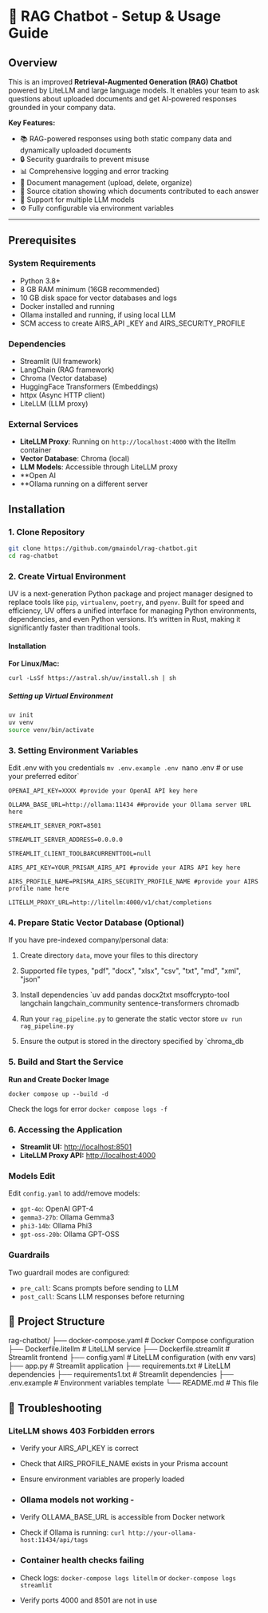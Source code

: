 
# 🤖 RAG Chatbot - Setup & Usage Guide

## Overview

This is an improved **Retrieval-Augmented Generation (RAG) Chatbot** powered by LiteLLM and large language models. It enables your team to ask questions about uploaded documents and get AI-powered responses grounded in your company data.

**Key Features:**

- 📚 RAG-powered responses using both static company data and dynamically uploaded documents
- 🔒 Security guardrails to prevent misuse
- 📊 Comprehensive logging and error tracking
- 📄 Document management (upload, delete, organize)
- 🎯 Source citation showing which documents contributed to each answer
- 🤖 Support for multiple LLM models
- ⚙️ Fully configurable via environment variables

---

## Prerequisites

### System Requirements

- Python 3.8+
- 8 GB RAM minimum (16GB recommended)
- 10 GB disk space for vector databases and logs
- Docker installed and running
- Ollama installed and running, if using local LLM
- SCM access to create AIRS_API _KEY and AIRS_SECURITY_PROFILE

### Dependencies

- Streamlit (UI framework)
- LangChain (RAG framework)
- Chroma (Vector database)
- HuggingFace Transformers (Embeddings)
- httpx (Async HTTP client)
- LiteLLM (LLM proxy)

### External Services

- **LiteLLM Proxy**: Running on `http://localhost:4000` with the litellm container
- **Vector Database**: Chroma (local)
- **LLM Models**: Accessible through LiteLLM proxy
- **Open AI
- **Ollama running on a different server

## Installation

### 1. Clone Repository


```bash
git clone https://github.com/gmaindol/rag-chatbot.git
cd rag-chatbot
```


### 2. Create Virtual Environment

UV is a next-generation Python package and project manager designed to replace tools like `pip`, `virtualenv`, `poetry`, and `pyenv`. Built for speed and efficiency, UV offers a unified interface for managing Python environments, dependencies, and even Python versions. It’s written in Rust, making it significantly faster than traditional tools.
#### Installation
**For Linux/Mac:**

`curl -LsSf https://astral.sh/uv/install.sh | sh`

##### Setting up Virtual Environment

```bash
uv init
uv venv
source venv/bin/activate
```

### 3. Setting Environment Variables
Edit .env with you credentials
`mv .env.example .env
`nano .env # or use your preferred editor`

```
OPENAI_API_KEY=XXXX #provide your OpenAI API key here

OLLAMA_BASE_URL=http://ollama:11434 ##provide your Ollama server URL here

STREAMLIT_SERVER_PORT=8501

STREAMLIT_SERVER_ADDRESS=0.0.0.0

STREAMLIT_CLIENT_TOOLBARCURRENTTOOL=null

AIRS_API_KEY=YOUR_PRISAM_AIRS_API #provide your AIRS API key here

AIRS_PROFILE_NAME=PRISMA_AIRS_SECURITY_PROFILE_NAME #provide your AIRS profile name here

LITELLM_PROXY_URL=http://litellm:4000/v1/chat/completions
```

 
### 4. Prepare Static Vector Database (Optional)

If you have pre-indexed company/personal data:

1. Create directory `data`, move your files to this directory
2. Supported file types, "pdf", "docx", "xlsx", "csv", "txt", "md", "xml", "json"
3. Install dependencies
 `uv add pandas docx2txt msoffcrypto-tool langchain langchain_community sentence-transformers chromadb 
4. Run your `rag_pipeline.py` to generate the static vector store
	`uv run rag_pipeline.py`

5. Ensure the output is stored in the directory specified by `chroma_db

### 5. Build and Start the Service
**Run and Create Docker Image**

`docker compose up --build -d`

Check the logs for error
`docker compose logs -f`


### 6. Accessing the Application

- **Streamlit UI:** [http://localhost:8501](http://localhost:8501)
- **LiteLLM Proxy API:** [http://localhost:4000](http://localhost:4000)

### Models Edit 
Edit `config.yaml` to add/remove models:
- `gpt-4o`: OpenAI GPT-4
- `gemma3-27b`: Ollama Gemma3 
- `phi3-14b`: Ollama Phi3 
- `gpt-oss-20b`: Ollama GPT-OSS

### Guardrails 

Two guardrail modes are configured: 
- `pre_call`: Scans prompts before sending to LLM
- `post_call`: Scans LLM responses before returning

## 📁 Project Structure 

 rag-chatbot/ 
├── docker-compose.yaml # Docker Compose configuration 
├── Dockerfile.litellm # LiteLLM service 
├── Dockerfile.streamlit # Streamlit frontend 
├── config.yaml # LiteLLM configuration (with env vars) 
├── app.py # Streamlit application 
├── requirements.txt # LiteLLM dependencies 
├── requirements1.txt # Streamlit dependencies 
├── .env.example # Environment variables template 
└── README.md # This file 

## 🔧 Troubleshooting 
### LiteLLM shows 403 Forbidden errors 
- Verify your AIRS_API_KEY is correct 
- Check that AIRS_PROFILE_NAME exists in your Prisma account 
- Ensure environment variables are properly loaded 

- ### Ollama models not working - 
- Verify OLLAMA_BASE_URL is accessible from Docker network 
- Check if Ollama is running: `curl http://your-ollama-host:11434/api/tags` 

- ### Container health checks failing 
- Check logs: `docker-compose logs litellm` or `docker-compose logs streamlit` 
- Verify ports 4000 and 8501 are not in use
